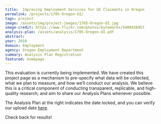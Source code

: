 ```yaml
---
title:  Improving Employment Services for UI Claimants in Oregon
permalink: /projects/1705-Oregon-UI/
tags: project  
image: /assets/img/project-images/1705-Oregon-UI.jpg  
image-credit: https://www.flickr.com/photos/bytemarks/5409428957
analysis-plan: /assets/analysis/1705-Oregon-UI.pdf
abstract: 
year: 2018  
domain: Employment
agency: Oregon Employment Department
summary: Analysis Plan Registration
featured: homepage
---
```

This evaluation is currently being implemented. We have created this project page as a mechanism to pre-specify what data will be collected, what we plan to measure, and how we’ll conduct our analysis. We believe this is a critical component of conducting transparent, replicable, and high-quality research; and aim to share our Analysis Plans whenever possible.

The Analysis Plan at the right indicates the date locked, and you can verify our upload date <a href="https://github.com/gsa-oes/office-of-evaluation-sciences/tree/master/assets/analysis">here</a>. 

Check back for results!


